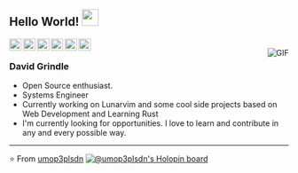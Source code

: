 ## Hello World! <img src="https://raw.githubusercontent.com/iampavangandhi/iampavangandhi/master/gifs/Hi.gif" width="30px"></h2>

<a href="https://twitter.com/umop3plsdn">
  <img align="left" alt="David's Twitter" width="22px" src="https://cdn.jsdelivr.net/npm/simple-icons@v3/icons/twitter.svg" />
</a>
<a href="https://www.linkedin.com/in/umop3plsdn/">
  <img align="left" alt="David's Linkdein" width="22px" src="https://cdn.jsdelivr.net/npm/simple-icons@v3/icons/linkedin.svg" />
</a>
<a href="https://github.com/umop3plsdn">
  <img align="left" alt="David's Github" width="22px" src="https://cdn.jsdelivr.net/npm/simple-icons@v3/icons/github.svg" />
</a>
<a href="https://t.me/AjayKhalsa">
  <img align="left" alt="David's Telegram" width="22px" src="https://cdn.jsdelivr.net/npm/simple-icons@v3/icons/telegram.svg" />
</a>
<a href="https://www.hackerrank.com/umop3plsdn">
  <img align="left" alt="David's Hackerrank" width="22px" src="https://cdn.jsdelivr.net/npm/simple-icons@v3/icons/hackerrank.svg" />
</a>
<a href="https://www.kaggle.com/umop3plsdn">
  <img align="left" alt="David's Kaggle" width="22px" src="https://cdn.jsdelivr.net/npm/simple-icons@3.1.0/icons/kaggle.svg" />
</a>
<br />
<img align="right" alt="GIF" src="https://media.giphy.com/media/13HgwGsXF0aiGY/giphy.gif" />

### David Grindle
- Open Source enthusiast.
- Systems Engineer
- Currently working on Lunarvim and some cool side projects based on Web Development and Learning Rust
- I'm currently looking for opportunities. I love to learn and contribute in any and every possible way.

---

⭐️ From [umop3plsdn](https://github.com/umop3plsdn)
[![@umop3plsdn's Holopin board](https://holopin.me/umop3plsdn)](https://holopin.io/@umop3plsdn)
